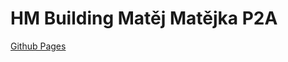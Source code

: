 # HM Building Matěj Matějka P2A

[Github Pages](https://pslib-cz.github.io/2022-p2a-web-hm-building-Pixelgon/)
